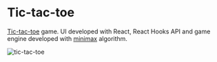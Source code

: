 Tic-tac-toe
=====

[Tic-tac-toe](https://en.wikipedia.org/wiki/Tic-tac-toe) game. UI developed with React, React Hooks API and game engine developed with [minimax](https://en.wikipedia.org/wiki/Minimax) algorithm. 

![tic-tac-toe](http://recordit.co/V4swgP4oK7)
